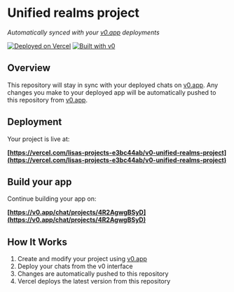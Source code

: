 # Unified realms project

*Automatically synced with your [v0.app](https://v0.app) deployments*

[![Deployed on Vercel](https://img.shields.io/badge/Deployed%20on-Vercel-black?style=for-the-badge&logo=vercel)](https://vercel.com/lisas-projects-e3bc44ab/v0-unified-realms-project)
[![Built with v0](https://img.shields.io/badge/Built%20with-v0.app-black?style=for-the-badge)](https://v0.app/chat/projects/4R2AgwgBSyD)

## Overview

This repository will stay in sync with your deployed chats on [v0.app](https://v0.app).
Any changes you make to your deployed app will be automatically pushed to this repository from [v0.app](https://v0.app).

## Deployment

Your project is live at:

**[https://vercel.com/lisas-projects-e3bc44ab/v0-unified-realms-project](https://vercel.com/lisas-projects-e3bc44ab/v0-unified-realms-project)**

## Build your app

Continue building your app on:

**[https://v0.app/chat/projects/4R2AgwgBSyD](https://v0.app/chat/projects/4R2AgwgBSyD)**

## How It Works

1. Create and modify your project using [v0.app](https://v0.app)
2. Deploy your chats from the v0 interface
3. Changes are automatically pushed to this repository
4. Vercel deploys the latest version from this repository